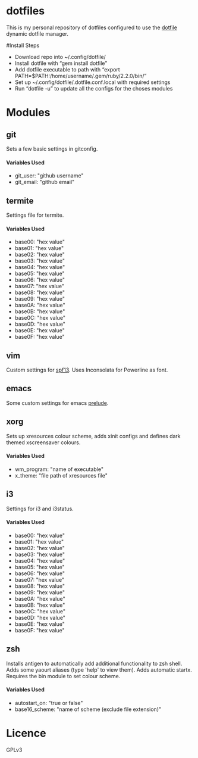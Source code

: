 # dotfiles
This is my personal repository of dotfiles configured to use the
[dotfile](https://github.com/kelseyjudson/dotfile) dynamic dotfile manager.

#Install Steps
* Download repo into ~/.config/dotfile/
* Install dotfile with “gem install dotfile”
* Add dotfile executable to path with “export PATH=$PATH:/home/username/.gem/ruby/2.2.0/bin/”
* Set up ~/.config/dotfile/.dotfile.conf.local with required settings
* Run “dotfile -u” to update all the configs for the choses modules

# Modules
## git
Sets a few basic settings in gitconfig.
#### Variables Used
* git_user: "github username"
* git_email: "github email"

## termite
Settings file for termite.
#### Variables Used
* base00: "hex value"
* base01: "hex value"
* base02: "hex value"
* base03: "hex value"
* base04: "hex value"
* base05: "hex value"
* base06: "hex value"
* base07: "hex value"
* base08: "hex value"
* base09: "hex value"
* base0A: "hex value"
* base0B: "hex value"
* base0C: "hex value"
* base0D: "hex value"
* base0E: "hex value"
* base0F: "hex value"

## vim
Custom settings for [spf13](http://vim.spf13.com/). Uses Inconsolata for Powerline as font.

## emacs
Some custom settings for emacs [prelude](https://github.com/bbatsov/prelude).

## xorg
Sets up xresources colour scheme, adds xinit configs and defines dark themed xscreensaver colours.
#### Variables Used
* wm_program: "name of executable"
* x_theme: "file path of xresources file"

## i3
Settings for i3 and i3status.
#### Variables Used
* base00: "hex value"
* base01: "hex value"
* base02: "hex value"
* base03: "hex value"
* base04: "hex value"
* base05: "hex value"
* base06: "hex value"
* base07: "hex value"
* base08: "hex value"
* base09: "hex value"
* base0A: "hex value"
* base0B: "hex value"
* base0C: "hex value"
* base0D: "hex value"
* base0E: "hex value"
* base0F: "hex value"

## zsh
Installs antigen to automatically add additional functionality to zsh shell. Adds some yaourt aliases (type 'help' to view them). Adds automatic startx. Requires the bin module to set colour scheme.
#### Variables Used
* autostart_on: "true or false"
* base16_scheme: "name of scheme (exclude file extension)"

# Licence
GPLv3
